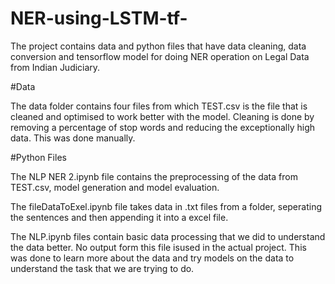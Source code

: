 # NER-using-LSTM-tf-

The project contains data and python files that have data cleaning, data conversion and tensorflow model for doing NER operation on Legal Data from Indian Judiciary.

#Data

The data folder contains four files from which TEST.csv is the file that is cleaned and optimised to work better with the model. Cleaning is done by removing a percentage of stop words and reducing the exceptionally high data. This was done manually.

#Python Files

The NLP NER 2.ipynb file contains the preprocessing of the data from TEST.csv, model generation and model evaluation.

The fileDataToExel.ipynb file takes data in .txt files from a folder, seperating the sentences and then appending it into a excel file.

The NLP.ipynb files contain basic data processing that we did to understand the data better. No output form this file isused in the actual project. This was done to learn more about the data and try models on the data to understand the task that we are trying to do.
